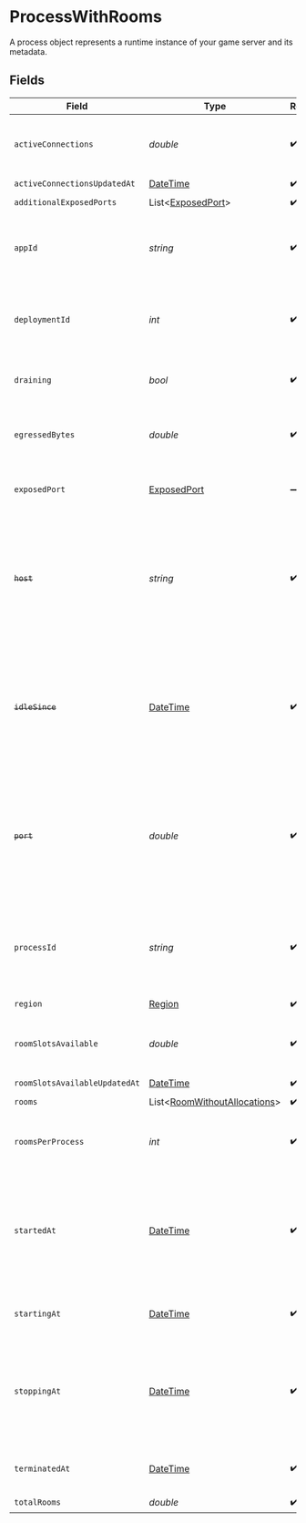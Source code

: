 # ProcessWithRooms

A process object represents a runtime instance of your game server and its metadata.


## Fields

| Field                                                                                                                   | Type                                                                                                                    | Required                                                                                                                | Description                                                                                                             | Example                                                                                                                 |
| ----------------------------------------------------------------------------------------------------------------------- | ----------------------------------------------------------------------------------------------------------------------- | ----------------------------------------------------------------------------------------------------------------------- | ----------------------------------------------------------------------------------------------------------------------- | ----------------------------------------------------------------------------------------------------------------------- |
| `activeConnections`                                                                                                     | *double*                                                                                                                | :heavy_check_mark:                                                                                                      | Tracks the number of active connections to a process.                                                                   | 10                                                                                                                      |
| `activeConnectionsUpdatedAt`                                                                                            | [DateTime](https://learn.microsoft.com/en-us/dotnet/api/system.datetime?view=net-5.0)                                   | :heavy_check_mark:                                                                                                      | N/A                                                                                                                     |                                                                                                                         |
| `additionalExposedPorts`                                                                                                | List<[ExposedPort](../../models/shared/ExposedPort.md)>                                                                 | :heavy_check_mark:                                                                                                      | N/A                                                                                                                     |                                                                                                                         |
| `appId`                                                                                                                 | *string*                                                                                                                | :heavy_check_mark:                                                                                                      | System generated unique identifier for an application.                                                                  | app-af469a92-5b45-4565-b3c4-b79878de67d2                                                                                |
| `deploymentId`                                                                                                          | *int*                                                                                                                   | :heavy_check_mark:                                                                                                      | System generated id for a deployment. Increments by 1.                                                                  | 1                                                                                                                       |
| `draining`                                                                                                              | *bool*                                                                                                                  | :heavy_check_mark:                                                                                                      | Process in drain will not accept any new rooms.                                                                         |                                                                                                                         |
| `egressedBytes`                                                                                                         | *double*                                                                                                                | :heavy_check_mark:                                                                                                      | Measures network traffic leaving the process in bytes.                                                                  | 435                                                                                                                     |
| `exposedPort`                                                                                                           | [ExposedPort](../../models/shared/ExposedPort.md)                                                                       | :heavy_minus_sign:                                                                                                      | Connection details for an active process.                                                                               |                                                                                                                         |
| ~~`host`~~                                                                                                              | *string*                                                                                                                | :heavy_check_mark:                                                                                                      | : warning: ** DEPRECATED **: This will be removed in a future release, please migrate away from it as soon as possible. |                                                                                                                         |
| ~~`idleSince`~~                                                                                                         | [DateTime](https://learn.microsoft.com/en-us/dotnet/api/system.datetime?view=net-5.0)                                   | :heavy_check_mark:                                                                                                      | : warning: ** DEPRECATED **: This will be removed in a future release, please migrate away from it as soon as possible. |                                                                                                                         |
| ~~`port`~~                                                                                                              | *double*                                                                                                                | :heavy_check_mark:                                                                                                      | : warning: ** DEPRECATED **: This will be removed in a future release, please migrate away from it as soon as possible. |                                                                                                                         |
| `processId`                                                                                                             | *string*                                                                                                                | :heavy_check_mark:                                                                                                      | System generated unique identifier to a runtime instance of your game server.                                           | cbfcddd2-0006-43ae-996c-995fff7bed2e                                                                                    |
| `region`                                                                                                                | [Region](../../models/shared/Region.md)                                                                                 | :heavy_check_mark:                                                                                                      | N/A                                                                                                                     |                                                                                                                         |
| `roomSlotsAvailable`                                                                                                    | *double*                                                                                                                | :heavy_check_mark:                                                                                                      | Tracks the number of room slots available on the process.                                                               | 1                                                                                                                       |
| `roomSlotsAvailableUpdatedAt`                                                                                           | [DateTime](https://learn.microsoft.com/en-us/dotnet/api/system.datetime?view=net-5.0)                                   | :heavy_check_mark:                                                                                                      | N/A                                                                                                                     |                                                                                                                         |
| `rooms`                                                                                                                 | List<[RoomWithoutAllocations](../../models/shared/RoomWithoutAllocations.md)>                                           | :heavy_check_mark:                                                                                                      | N/A                                                                                                                     |                                                                                                                         |
| `roomsPerProcess`                                                                                                       | *int*                                                                                                                   | :heavy_check_mark:                                                                                                      | Governs how many [rooms](https://hathora.dev/docs/concepts/hathora-entities#room) can be scheduled in a process.        | 3                                                                                                                       |
| `startedAt`                                                                                                             | [DateTime](https://learn.microsoft.com/en-us/dotnet/api/system.datetime?view=net-5.0)                                   | :heavy_check_mark:                                                                                                      | When the process bound to the specified port. We use this to determine when we should start billing.                    |                                                                                                                         |
| `startingAt`                                                                                                            | [DateTime](https://learn.microsoft.com/en-us/dotnet/api/system.datetime?view=net-5.0)                                   | :heavy_check_mark:                                                                                                      | When the process started being provisioned.                                                                             |                                                                                                                         |
| `stoppingAt`                                                                                                            | [DateTime](https://learn.microsoft.com/en-us/dotnet/api/system.datetime?view=net-5.0)                                   | :heavy_check_mark:                                                                                                      | When the process is issued to stop. We use this to determine when we should stop billing.                               |                                                                                                                         |
| `terminatedAt`                                                                                                          | [DateTime](https://learn.microsoft.com/en-us/dotnet/api/system.datetime?view=net-5.0)                                   | :heavy_check_mark:                                                                                                      | When the process has been terminated.                                                                                   |                                                                                                                         |
| `totalRooms`                                                                                                            | *double*                                                                                                                | :heavy_check_mark:                                                                                                      | N/A                                                                                                                     |                                                                                                                         |